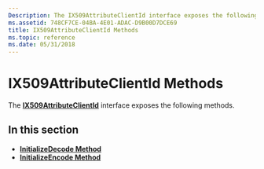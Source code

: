 ```yaml
---
Description: The IX509AttributeClientId interface exposes the following methods.
ms.assetid: 748CF7CE-04BA-4E01-ADAC-D9B00D7DCE69
title: IX509AttributeClientId Methods
ms.topic: reference
ms.date: 05/31/2018
---
```


# IX509AttributeClientId Methods

The [**IX509AttributeClientId**](/windows/desktop/api/CertEnroll/nn-certenroll-ix509attributeclientid) interface exposes the following methods.

## In this section

-   [**InitializeDecode Method**](/windows/desktop/api/CertEnroll/nf-certenroll-ix509attributeclientid-initializedecode)
-   [**InitializeEncode Method**](/windows/desktop/api/CertEnroll/nf-certenroll-ix509attributeclientid-initializeencode)

 

 



